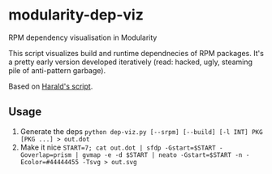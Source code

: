 # modularity-dep-viz
RPM dependency visualisation in Modularity

This script visualizes build and runtime dependnecies of RPM packages. It's a pretty early version developed iteratively (read: hacked, ugly, steaming pile of anti-pattern garbage).

Based on [Harald's script](https://harald.hoyer.xyz/2014/01/14/self-hosting-fedora-base/).

## Usage

1. Generate the deps `python dep-viz.py [--srpm] [--build] [-l INT] PKG [PKG ...] > out.dot`
2. Make it nice `START=7; cat out.dot | sfdp -Gstart=$START -Goverlap=prism | gvmap -e -d $START | neato -Gstart=$START -n -Ecolor=#44444455 -Tsvg > out.svg`
